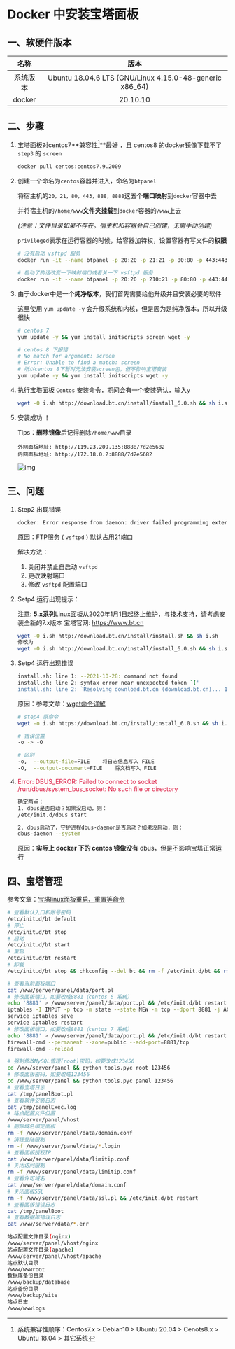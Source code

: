 # Docker 中安装宝塔面板

## 一、软硬件版本

|   名称   |                          版本                           |
| :------: | :-----------------------------------------------------: |
| 系统版本 | Ubuntu 18.04.6 LTS (GNU/Linux 4.15.0-48-generic x86_64) |
|  docker  |                        20.10.10                         |

## 二、步骤

1.   宝塔面板对centos7**兼容性[^1]**最好 ，且 centos8 的docker镜像下载不了 `step3` 的 `screen`

     ```bash
     docker pull centos:centos7.9.2009
     ```

2.   创建一个命名为`centos`容器并进入，命名为`btpanel`

     将宿主机的`20，21，80，443，888，8888`这五个**端口映射**到`docker`容器中去

     并将宿主机的`/home/www`**文件夹挂载**到`docker`容器的`/www`上去

     *(注意：文件目录如果不存在。宿主机和容器会自己创建，无需手动创建)*

     `privileged`表示在运行容器的时候，给容器加特权，设置容器有写文件的**权限**

     ```bash
     # 没有启动 vsftpd 服务
     docker run -it --name btpanel -p 20:20 -p 21:21 -p 80:80 -p 443:443 -p 888:888 -p 3306:3306 -p 8888:8888 --privileged=true -v /home/www:/www centos:centos7.9.2009 /bin/bash

     # 启动了的话改变一下映射端口或者关一下 vsftpd 服务
     docker run -it --name btpanel -p 20:20 -p 210:21 -p 80:80 -p 443:443 -p 888:888 -p 3306:3306 -p 8888:8888 --privileged=true -v /home/www:/www centos:centos7.9.2009 /bin/bash
     ```

3.   由于docker中是一个**纯净版本**，我们首先需要给他升级并且安装必要的软件

     这里使用 `yum update -y` 会升级系统和内核，但是因为是纯净版本，所以升级很快

     ```bash
     # centos 7
     yum update -y && yum install initscripts screen wget -y
     
     # centos 8 下报错
     # No match for argument: screen
     # Error: Unable to find a match: screen
     # 所以centos 8下暂时无法安装screen包，但不影响宝塔安装
     yum update -y && yum install initscripts wget -y
     ```

4.   执行宝塔面板 `Centos` 安装命令，期间会有一个安装确认，输入`y`

     ```bash
     wget -O i.sh http://download.bt.cn/install/install_6.0.sh && sh i.sh
     ```

5.   安装成功 ！

     Tips：**删除镜像**后记得删除`/home/www`目录
     
     ```text
     外网面板地址: http://119.23.209.135:8888/7d2e5682
     内网面板地址: http://172.18.0.2:8888/7d2e5682
     ```
     
     ![img](https://gitee.com/jxprog/PicBed/raw/master/md/2021/10/29-223358.png)

## 三、问题

1.   Step2 出现错误

     ```bash
     docker: Error response from daemon: driver failed programming external connectivity on endpoint btpanel (daaeec405d1d7b088754e6a7fe621f9c584a10a5df294e241aa574317b757716): Error starting userland proxy: listen tcp4 0.0.0.0:21: bind: address already in use.
     ```

     原因：FTP服务 ( `vsftpd` ) 默认占用21端口

     解决方法：

     1.   关闭并禁止自启动 `vsftpd`
     2.   更改映射端口
     3.   修改 `vsftpd` 配置端口

2.   Setp4 运行出现提示：

     注意: **5.x系列**Linux面板从2020年1月1日起终止维护，与技术支持，请考虑安装全新的7.x版本 宝塔官网: https://www.bt.cn

     ```bash
     wget -O i.sh http://download.bt.cn/install/install.sh && sh i.sh
     修改为
     wget -O i.sh http://download.bt.cn/install/install_6.0.sh && sh i.sh
     ```

3.   Setp4 运行出现错误

     ```bash
     install.sh: line 1: --2021-10-28: command not found
     install.sh: line 2: syntax error near unexpected token `('
     install.sh: line 2: `Resolving download.bt.cn (download.bt.cn)... 116.10.184.143, 240e:a5:4200:89::143'
     ```

     原因：参考文章：[wget命令详解](https://www.cnblogs.com/sx66/p/11887022.html)

     ```bash
     # step4 原命令
     wget -o i.sh https://download.bt.cn/install/install_6.0.sh && sh i.sh

     # 错误位置
     -o -> -O

     # 区别
     -o,  --output-file=FILE    将日志信息写入 FILE
     -O,  --output-document=FILE    将文档写入 FILE
     ```

4.   <span style="color:crimson">Error: DBUS_ERROR: Failed to connect to socket /run/dbus/system_bus_socket: No such file or directory</span>

     ```bash
     确定两点：
     1. dbus是否启动？如果没启动，则：
     /etc/init.d/dbus start
     
     2. dbus启动了，守护进程dbus-daemon是否启动？如果没启动，则：
     dbus-daemon --system
     ```

     原因：**实际上 **docker 下的 centos 镜像**没有** dbus，但是不影响宝塔正常运行

## 四、宝塔管理

参考文章：[宝塔linux面板重启、重置等命令](https://www.xp8.net/server/392.html)

```bash
# 查看默认入口和账号密码
/etc/init.d/bt default
# 停止
/etc/init.d/bt stop
# 启动
/etc/init.d/bt start
# 重启
/etc/init.d/bt restart
# 卸载
/etc/init.d/bt stop && chkconfig --del bt && rm -f /etc/init.d/bt && rm -rf /www/server/panel

# 查看当前面板端口
cat /www/server/panel/data/port.pl
# 修改面板端口，如要改成8881（centos 6 系统）
echo '8881' > /www/server/panel/data/port.pl && /etc/init.d/bt restart
iptables -I INPUT -p tcp -m state --state NEW -m tcp --dport 8881 -j ACCEPT
service iptables save
service iptables restart
# 修改面板端口，如要改成8881（centos 7 系统）
echo '8881' > /www/server/panel/data/port.pl && /etc/init.d/bt restart
firewall-cmd --permanent --zone=public --add-port=8881/tcp
firewall-cmd --reload

# 强制修改MySQL管理(root)密码，如要改成123456
cd /www/server/panel && python tools.pyc root 123456
# 修改面板密码，如要改成123456
cd /www/server/panel && python tools.pyc panel 123456
# 查看宝塔日志
cat /tmp/panelBoot.pl
# 查看软件安装日志
cat /tmp/panelExec.log
# 站点配置文件位置
/www/server/panel/vhost
# 删除域名绑定面板
rm -f /www/server/panel/data/domain.conf
# 清理登陆限制
rm -f /www/server/panel/data/*.login
# 查看面板授权IP
cat /www/server/panel/data/limitip.conf
# 关闭访问限制
rm -f /www/server/panel/data/limitip.conf
# 查看许可域名
cat /www/server/panel/data/domain.conf
# 关闭面板SSL
rm -f /www/server/panel/data/ssl.pl && /etc/init.d/bt restart
# 查看面板错误日志
cat /tmp/panelBoot
# 查看数据库错误日志
cat /www/server/data/*.err

站点配置文件目录(nginx)
/www/server/panel/vhost/nginx
站点配置文件目录(apache)
/www/server/panel/vhost/apache
站点默认目录
/www/wwwroot
数据库备份目录
/www/backup/database
站点备份目录
/www/backup/site
站点日志
/www/wwwlogs
```

[^1]: 系统兼容性顺序：Centos7.x > Debian10 > Ubuntu 20.04 > Cenots8.x > Ubuntu 18.04 > 其它系统
